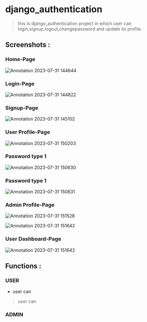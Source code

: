 # django_authentication
> this is django_authentication project in which user can login,signup,logout,changepassword and update its profile.

## Screenshots :

### Home-Page
![Annotation 2023-07-31 144644](https://github.com/Ankit96500/django_authentication/assets/107850796/a3c5d5b6-b5ca-4f5c-951f-10d0f83d63cd)

### Login-Page
![Annotation 2023-07-31 144822](https://github.com/Ankit96500/django_authentication/assets/107850796/7c00ecb1-3d3b-42ae-ac86-61a329df6a13)

### Signup-Page
![Annotation 2023-07-31 145102](https://github.com/Ankit96500/django_authentication/assets/107850796/e2f36567-9502-4594-a87c-0c8443ac5028)

### User Profile-Page
![Annotation 2023-07-31 150203](https://github.com/Ankit96500/django_authentication/assets/107850796/e951fcb5-20e8-4923-af18-f21efde0bcaf)

### Password type 1
![Annotation 2023-07-31 150630](https://github.com/Ankit96500/django_authentication/assets/107850796/f35007e2-fae2-40a1-8356-d3c36691b8fa)

### Password type 1
![Annotation 2023-07-31 150831](https://github.com/Ankit96500/django_authentication/assets/107850796/e8cf2604-f299-4fad-bad4-454c86e67c21)

### Admin Profile-Page
![Annotation 2023-07-31 151528](https://github.com/Ankit96500/django_authentication/assets/107850796/a878d9d4-8a1a-4baf-ab43-e57a8397f63c)

![Annotation 2023-07-31 151642](https://github.com/Ankit96500/django_authentication/assets/107850796/7bbad01d-3cfd-4434-96d4-9d49009c5f2d)

### User Dashboard-Page
![Annotation 2023-07-31 151642](https://github.com/Ankit96500/django_authentication/assets/107850796/417628b0-c624-49dc-af5c-45dd9b9cf1db)

## Functions :
### USER
- user can
> user can

### ADMIN



